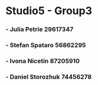 # Studio5 - Group3
### - Julia Petrie 29617347
### - Stefan Spataro 56862295
### - Ivona Nicetin 87205910
### - Daniel Storozhuk 74456278 
